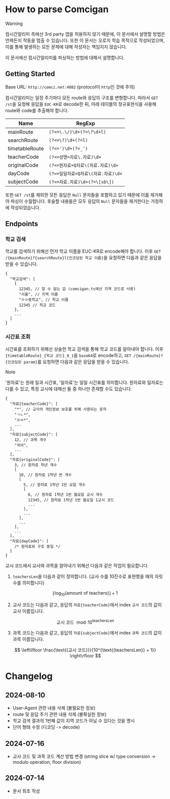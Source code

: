 # How to parse Comcigan

> [!WARNING]
> 컴시간알리미 측에선 3rd party 앱을 허용하지 않기 때문에, 이 문서에서 설명할 방법은 언제든지 작동을 멈출 수 있습니다. 또한 이 문서는 오로지 학습 목적으로 작성되었으며, 이를 통해 발생하는 모든 문제에 대해 작성자는 책임지지 않습니다.

이 문서에선 컴시간알리미를 파싱하는 방법에 대해서 설명합니다.

## Getting Started

Base URL: `http://comci.net:4082` (protocol이 `http`인 것에 주의)

컴시간알리미는 일정 주기마다 모든 route와 응답의 구조를 변형합니다. 따라서 `GET /st`을 요청해 응답을 `EUC-KR`로 decode한 뒤, 아래 테이블의 정규표현식을 사용해 route와 code를 추출해야 합니다.

| Name           | RegExp                              |
| -------------- | ----------------------------------- |
| mainRoute      | `(?<=\.\/)\d+(?=\?\d+l)`            |
| searchRoute    | `(?<=\?)\d+(?=l)`                   |
| timetableRoute | `(?<=')\d+(?=_')`                   |
| teacherCode    | `(?<=성명=자료\.자료)\d+`           |
| originalCode   | `(?<=원자료=Q자료\(자료.자료)\d+`   |
| dayCode        | `(?<=일일자료=Q자료\(자료.자료)\d+` |
| subjectCode    | `(?<=자료.자료)\d+(?=\[sb\])`       |

또한 `GET /st`를 제외한 모든 응답은 `Null` 문자들을 포함하고 있기 때문에 이를 제거해야 파싱이 수월합니다. 후술할 내용들은 모두 응답의 `Null` 문자들을 제거한다는 가정하에 작성되었습니다.

## Endpoints

### 학교 검색

학교를 검색하기 위해선 먼저 학교 이름을 EUC-KR로 encode해야 합니다. 이후 `GET /{mainRoute}?{searchRoute}l{인코딩된 학교 이름}`을 요청하면 다음과 같은 응답을 받을 수 있습니다.

```jsonc
{
  "학교검색": [
    {
      12345, // 알 수 없는 값 (comcigan.ts에선 지역 코드로 사용)
      "서울", // 지역 이름
      "ㅇㅇ중학교", // 학교 이름
      12345 // 학교 코드
    },
    ...
  ]
}
```

### 시간표 조회

시간표를 조회하기 위해선 상술한 학교 검색을 통해 학교 코드를 알아내야 합니다. 이후 `{timetableRoute}_{학교 코드}_0_1`을 `base64`로 encode하고, `GET /{mainRoute}?{인코딩된 param}`를 요청하면 다음과 같은 응답을 받을 수 있습니다.

> [!NOTE]
> '원자료'는 원래 일과 시간표, '일자료'는 일일 시간표를 의미합니다. 원자료와 일자료는 다를 수 있고, 특정 교시에 대해선 둘 중 하나만 존재할 수도 있습니다.

```jsonc
{
  "자료{teacherCode}": [
    "*", // 교사의 개인정보 보호를 위해 사용되는 문자
    "ㄱㄴ*",
    "ㄹㅁ*",
    ...
  ],
  "자료{subjectCode}": [
    12, // 과목 개수
    "국어",
    ...
  ],
  "자료{originalCode}": [
    3, // 원자료 학년 개수
    [
      10, // 원자료 1학년 반 개수
      [
        5, // 원자료 1학년 1반 요일 개수
        [
          6, // 원자료 1학년 1반 월요일 교시 개수
          12345, // 원자료 1학년 1반 월요일 1교시 코드
          ...
        ],
        ...
      ],
      ...
    ],
    ...
  ],
  "자료{dayCode}": [
    /* 원자료와 구조 동일 */
  ]
}
```

교시 코드에서 교사와 과목을 알아내기 위해선 다음과 같은 작업이 필요합니다.

1. `teachersLen`을 다음과 같이 정의합니다. (교사 수를 10진수로 표현했을 때의 자릿수를 의미합니다)

$$\lfloor \log_{10}(\text{{amount of teachers}}) \rfloor + 1$$

2. 교사 코드는 다음과 같고, 응답의 `자료{teacherCode}`에서 index `교사 코드`의 값이 교사 이름입니다.

$$ \text{{교시 코드}} \mod 10^{\text{{teachersLen}}} $$

3. 과목 코드는 다음과 같고, 응답의 `자료{subjectCode}`에서 index `과목 코드`의 값이 과목 이름입니다.

$$ \left\lfloor \frac{\text{{교시 코드}}}{10^{\text{{teachersLen}} + 1}} \right\rfloor $$

# Changelog

## 2024-08-10

- User-Agent 관련 내용 삭제 (불필요한 정보)
- route 및 응답 주기 관련 내용 삭제 (불확실한 정보)
- 학교 검색 결과의 1번째 값이 지역 코드가 아닐 수 있다는 것을 명시
- 단어 형태 수정 (디코딩 -> decode)

## 2024-07-16

- 교사 코드 및 과목 코드 계산 방법 변경 (string slice w/ type conversion -> modulo operation, floor division)

## 2024-07-14

- 문서 최초 작성
